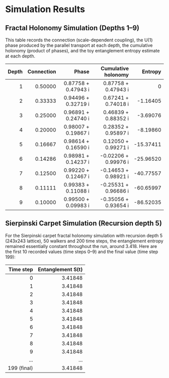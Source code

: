 # Simulation Results

## Fractal Holonomy Simulation (Depths 1–9)

This table records the connection (scale-dependent coupling), the U(1) phase produced by the parallel transport at each depth, the cumulative holonomy (product of phases), and the toy entanglement entropy estimate at each depth.

| Depth | Connection | Phase | Cumulative holonomy | Entropy |
|------:|-----------:|------:|--------------------:|--------:|
| 1 | 0.50000 | 0.87758 + 0.47943 i | 0.87758 + 0.47943 i | 0 |
| 2 | 0.33333 | 0.94496 + 0.32719 i | 0.67241 + 0.74018 i | -1.16405 |
| 3 | 0.25000 | 0.96891 + 0.24740 i | 0.46839 + 0.88352 i | -3.69076 |
| 4 | 0.20000 | 0.98007 + 0.19867 i | 0.28352 + 0.95897 i | -8.19860 |
| 5 | 0.16667 | 0.98614 + 0.16590 i | 0.12050 + 0.99271 i | -15.37411 |
| 6 | 0.14286 | 0.98981 + 0.14237 i | -0.02206 + 0.99976 i | -25.96520 |
| 7 | 0.12500 | 0.99220 + 0.12467 i | -0.14653 + 0.98921 i | -40.77557 |
| 8 | 0.11111 | 0.99383 + 0.11088 i | -0.25531 + 0.96686 i | -60.65997 |
| 9 | 0.10000 | 0.99500 + 0.09983 i | -0.35056 + 0.93654 i | -86.52035 |

## Sierpinski Carpet Simulation (Recursion depth 5)

For the Sierpinski carpet fractal holonomy simulation with recursion depth 5 (243x243 lattice), 50 walkers and 200 time steps, the entanglement entropy remained essentially constant throughout the run, around 3.418. Here are the first 10 recorded values (time steps 0–9) and the final value (time step 199):

| Time step | Entanglement S(t) |
|---------:|------------------:|
| 0 | 3.41848 |
| 1 | 3.41848 |
| 2 | 3.41848 |
| 3 | 3.41848 |
| 4 | 3.41848 |
| 5 | 3.41848 |
| 6 | 3.41848 |
| 7 | 3.41848 |
| 8 | 3.41848 |
| 9 | 3.41848 |
| ... | ... |
| 199 (final) | 3.41848 |
